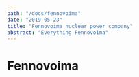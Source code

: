 ```yaml
---
path: "/docs/fennovoima"
date: "2019-05-23"
title: "Fennovoima nuclear power company"
abstract: "Everything Fennovoima"
---
```


# Fennovoima
